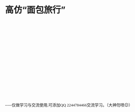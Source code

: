 <h1>高仿&ldquo;面包旅行&rdquo;</h1>
<p>&nbsp;</p>
<p>&nbsp;</p>
<p>&nbsp;</p>
<p>&nbsp;</p>
<p>&nbsp;</p>
<p>&nbsp;</p>
<p>&nbsp;</p>
<p>&nbsp;</p>
<p><br /><span style="font-family: 楷体; font-size: 13px;">-----仅做学习与交流使用,可添加QQ 2244784466交流学习。（大神勿喷😊）</span></p>
